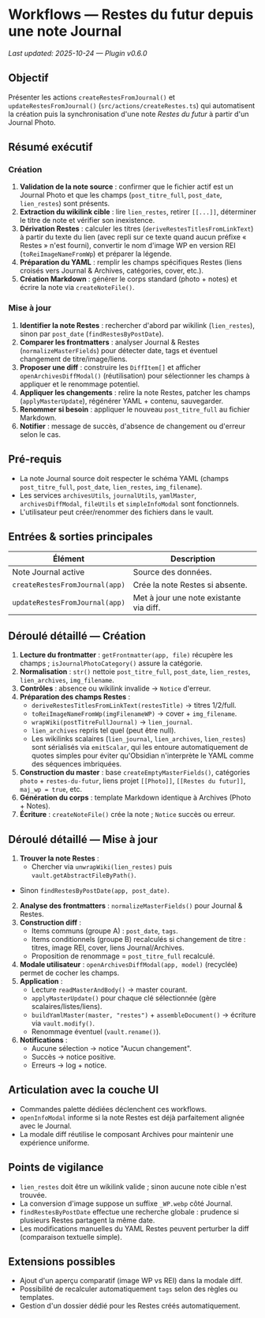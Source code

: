 # Workflows — Restes du futur depuis une note Journal
_Last updated: 2025-10-24 — Plugin v0.6.0_

## Objectif
Présenter les actions `createRestesFromJournal()` et `updateRestesFromJournal()` (`src/actions/createRestes.ts`) qui automatisent la création puis la synchronisation d'une note *Restes du futur* à partir d'un Journal Photo.

## Résumé exécutif
### Création
1. **Validation de la note source** : confirmer que le fichier actif est un Journal Photo et que les champs (`post_titre_full`, `post_date`, `lien_restes`) sont présents.
2. **Extraction du wikilink cible** : lire `lien_restes`, retirer `[[...]]`, déterminer le titre de note et vérifier son inexistence.
3. **Dérivation Restes** : calculer les titres (`deriveRestesTitlesFromLinkText`) à partir du texte du lien (avec repli sur ce texte quand aucun préfixe « Restes » n'est fourni), convertir le nom d'image WP en version REI (`toReiImageNameFromWp`) et préparer la légende.
4. **Préparation du YAML** : remplir les champs spécifiques Restes (liens croisés vers Journal & Archives, catégories, cover, etc.).
5. **Création Markdown** : générer le corps standard (photo + notes) et écrire la note via `createNoteFile()`.

### Mise à jour
1. **Identifier la note Restes** : rechercher d'abord par wikilink (`lien_restes`), sinon par `post_date` (`findRestesByPostDate`).
2. **Comparer les frontmatters** : analyser Journal & Restes (`normalizeMasterFields`) pour détecter date, tags et éventuel changement de titre/image/liens.
3. **Proposer une diff** : construire les `DiffItem[]` et afficher `openArchivesDiffModal()` (réutilisation) pour sélectionner les champs à appliquer et le renommage potentiel.
4. **Appliquer les changements** : relire la note Restes, patcher les champs (`applyMasterUpdate`), régénérer YAML + contenu, sauvegarder.
5. **Renommer si besoin** : appliquer le nouveau `post_titre_full` au fichier Markdown.
6. **Notifier** : message de succès, d'absence de changement ou d'erreur selon le cas.

## Pré-requis
- La note Journal source doit respecter le schéma YAML (champs `post_titre_full`, `post_date`, `lien_restes`, `img_filename`).
- Les services `archivesUtils`, `journalUtils`, `yamlMaster`, `archivesDiffModal`, `fileUtils` et `simpleInfoModal` sont fonctionnels.
- L'utilisateur peut créer/renommer des fichiers dans le vault.

## Entrées & sorties principales
| Élément | Description |
| --- | --- |
| Note Journal active | Source des données. |
| `createRestesFromJournal(app)` | Crée la note Restes si absente. |
| `updateRestesFromJournal(app)` | Met à jour une note existante via diff. |

## Déroulé détaillé — Création
1. **Lecture du frontmatter** : `getFrontmatter(app, file)` récupère les champs ; `isJournalPhotoCategory()` assure la catégorie.
2. **Normalisation** : `str()` nettoie `post_titre_full`, `post_date`, `lien_restes`, `lien_archives`, `img_filename`.
3. **Contrôles** : absence ou wikilink invalide → `Notice` d'erreur.
4. **Préparation des champs Restes** :
   - `deriveRestesTitlesFromLinkText(restesTitle)` → titres 1/2/full.
   - `toReiImageNameFromWp(imgFilenameWP)` → cover + `img_filename`.
   - `wrapWiki(postTitreFullJournal)` → `lien_journal`.
   - `lien_archives` repris tel quel (peut être null).
   - Les wikilinks scalaires (`lien_journal`, `lien_archives`, `lien_restes`) sont sérialisés via `emitScalar`, qui les entoure automatiquement de quotes simples pour éviter qu'Obsidian n'interprète le YAML comme des séquences imbriquées.
5. **Construction du master** : base `createEmptyMasterFields()`, catégories `photo` + `restes-du-futur`, liens projet `[[Photo]]`, `[[Restes du futur]]`, `maj_wp = true`, etc.
6. **Génération du corps** : template Markdown identique à Archives (Photo + Notes).
7. **Écriture** : `createNoteFile()` crée la note ; `Notice` succès ou erreur.

## Déroulé détaillé — Mise à jour
1. **Trouver la note Restes** :
   - Chercher via `unwrapWiki(lien_restes)` puis `vault.getAbstractFileByPath()`.
  - Sinon `findRestesByPostDate(app, post_date)`.
2. **Analyse des frontmatters** : `normalizeMasterFields()` pour Journal & Restes.
3. **Construction diff** :
   - Items communs (groupe A) : `post_date`, `tags`.
   - Items conditionnels (groupe B) recalculés si changement de titre : titres, image REI, cover, liens Journal/Archives.
   - Proposition de renommage = `post_titre_full` recalculé.
4. **Modale utilisateur** : `openArchivesDiffModal(app, model)` (recyclée) permet de cocher les champs.
5. **Application** :
   - Lecture `readMasterAndBody()` → master courant.
   - `applyMasterUpdate()` pour chaque clé sélectionnée (gère scalaires/listes/liens).
   - `buildYamlMaster(master, "restes")` + `assembleDocument()` → écriture via `vault.modify()`.
   - Renommage éventuel (`vault.rename()`).
6. **Notifications** :
   - Aucune sélection → notice "Aucun changement".
   - Succès → notice positive.
   - Erreurs → log + notice.

## Articulation avec la couche UI
- Commandes palette dédiées déclenchent ces workflows.
- `openInfoModal` informe si la note Restes est déjà parfaitement alignée avec le Journal.
- La modale diff réutilise le composant Archives pour maintenir une expérience uniforme.

## Points de vigilance
- `lien_restes` doit être un wikilink valide ; sinon aucune note cible n'est trouvée.
- La conversion d'image suppose un suffixe `_WP.webp` côté Journal.
- `findRestesByPostDate` effectue une recherche globale : prudence si plusieurs Restes partagent la même date.
- Les modifications manuelles du YAML Restes peuvent perturber la diff (comparaison textuelle simple).

## Extensions possibles
- Ajout d'un aperçu comparatif (image WP vs REI) dans la modale diff.
- Possibilité de recalculer automatiquement `tags` selon des règles ou templates.
- Gestion d'un dossier dédié pour les Restes créés automatiquement.
